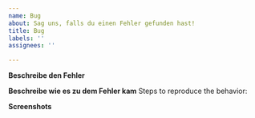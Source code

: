 ```yaml
---
name: Bug
about: Sag uns, falls du einen Fehler gefunden hast!
title: Bug
labels: ''
assignees: ''

---
```


**Beschreibe den Fehler**

**Beschreibe wie es zu dem Fehler kam**
Steps to reproduce the behavior:



**Screenshots**
